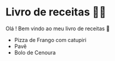# Livro de receitas :man_cook:

Olá ! Bem vindo ao meu livro de receitas :wave:

- Pizza de Frango com catupiri
- Pavê
- Bolo de Cenoura